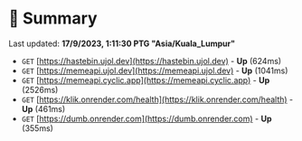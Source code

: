 # 📖 Summary
Last updated: **17/9/2023, 1:11:30 PTG "Asia/Kuala_Lumpur"**

- `GET` [https://hastebin.ujol.dev](https://hastebin.ujol.dev) - **Up** (624ms)
- `GET` [https://memeapi.ujol.dev](https://memeapi.ujol.dev) - **Up** (1041ms)
- `GET` [https://memeapi.cyclic.app](https://memeapi.cyclic.app) - **Up** (2526ms)
- `GET` [https://klik.onrender.com/health](https://klik.onrender.com/health) - **Up** (461ms)
- `GET` [https://dumb.onrender.com](https://dumb.onrender.com) - **Up** (355ms)
